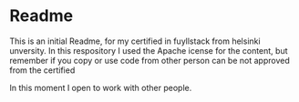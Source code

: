 # Readme

This is an initial Readme, for my certified in fuyllstack from helsinki unversity. In this respository I used the Apache icense for the content, but remember if you copy or use code from other person can be not approved from the certified

In this moment I open to work with other people.